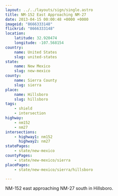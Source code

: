 ```yaml
---
layout: ../../layouts/sign/single.astro
title: NM-152 East Approaching NM-27
date: 2013-04-15 00:00:48 +0000 +0000
imageid: "8666333148"
flickrid: "8666333148"
location:
    latitude: 32.920474
    longitude: -107.568154
country:
    name: United States
    slug: united-states
state:
    name: New Mexico
    slug: new-mexico
county:
    name: Sierra County
    slug: sierra
place:
    name: Hillsboro
    slug: hillsboro
tags:
    - shield
    - intersection
highway:
    - nm152
    - nm27
intersections:
    - highway1: nm152
      highway2: nm27
statePages:
    - state/new-mexico
countyPages:
    - state/new-mexico/sierra
placePages:
    - state/new-mexico/sierra/hillsboro

---
```

NM-152 east approaching NM-27 south in Hillsboro.